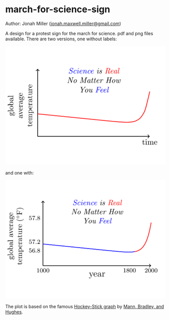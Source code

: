# march-for-science-sign

Author: Jonah Miller (jonah.maxwell.miller@gmail.com)

A design for a protest sign for the march for science. pdf and png
files available. There are two versions, one without labels:

![graphic](science-is-real-graphic.png)

and one with:

![graphic](science-is-real-graphic-labels.png)

The plot is based on the famous
[Hockey-Stick graph](https://en.wikipedia.org/wiki/Hockey_stick_graph)
by [Mann, Bradley, and Hughes](https://dx.doi.org/10.1029%2F1999GL900070).
